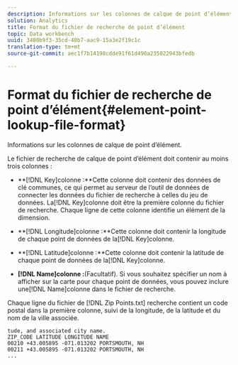 ```yaml
---
description: Informations sur les colonnes de calque de point d’élément.
solution: Analytics
title: Format du fichier de recherche de point d’élément
topic: Data workbench
uuid: 3480b9f3-35cd-40b7-aac9-15a3e2f19c1c
translation-type: tm+mt
source-git-commit: aec1f7b14198cdde91f61d490a235022943bfedb

---
```



# Format du fichier de recherche de point d’élément{#element-point-lookup-file-format}

Informations sur les colonnes de calque de point d’élément.

Le fichier de recherche de calque de point d’élément doit contenir au moins trois colonnes :

* **[!DNL Key]colonne :**Cette colonne doit contenir des données de clé communes, ce qui permet au serveur de l’outil de données de connecter les données du fichier de recherche à celles du jeu de données. La[!DNL Key]colonne doit être la première colonne du fichier de recherche. Chaque ligne de cette colonne identifie un élément de la dimension.

* **[!DNL Longitude]colonne :**Cette colonne doit contenir la longitude de chaque point de données de la[!DNL Key]colonne.

* **[!DNL Latitude]colonne :**Cette colonne doit contenir la latitude de chaque point de données de la[!DNL Key]colonne.

* **[!DNL Name]colonne :**(Facultatif). Si vous souhaitez spécifier un nom à afficher sur la carte pour chaque point de données, vous pouvez inclure une[!DNL Name]colonne dans le fichier de recherche.

Chaque ligne du fichier de [!DNL Zip Points.txt] recherche contient un code postal dans la première colonne, suivi de la longitude, de la latitude et du nom de la ville associée.

```
tude, and associated city name.
ZIP_CODE LATITUDE LONGITUDE NAME
00210 +43.005895 -071.013202 PORTSMOUTH, NH
00211 +43.005895 -071.013202 PORTSMOUTH, NH
...
```

